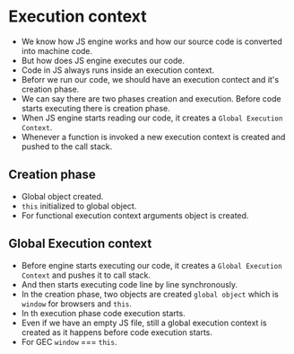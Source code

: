 # Execution context

- We know how JS engine works and how our source code is converted into machine code.
- But how does JS engine executes our code.
- Code in JS always runs inside an execution context.
- Beforr we run our code, we should have an execution contect and it's creation phase.
- We can say there are two phases creation and execution. Before code starts executing there is creation phase.
- When JS engine starts reading our code, it creates a `Global Execution Context`.
- Whenever a function is invoked a new execution context is created and pushed to the call stack.


## Creation phase

- Global object created.
- `this` initialized to global object.
- For functional execution context arguments object is created.

## Global Execution context

- Before engine starts executing our code, it creates a `Global Execution Context` and pushes it to call stack.
- And then starts executing code line by line synchronously.
- In the creation phase, two objects are created `global object` which is `window` for browsers and `this`.
- In th execution phase code execution starts.
- Even if we have an empty JS file, still a global execution context is created as it happens before code execution starts.
- For GEC `window` === `this`.
